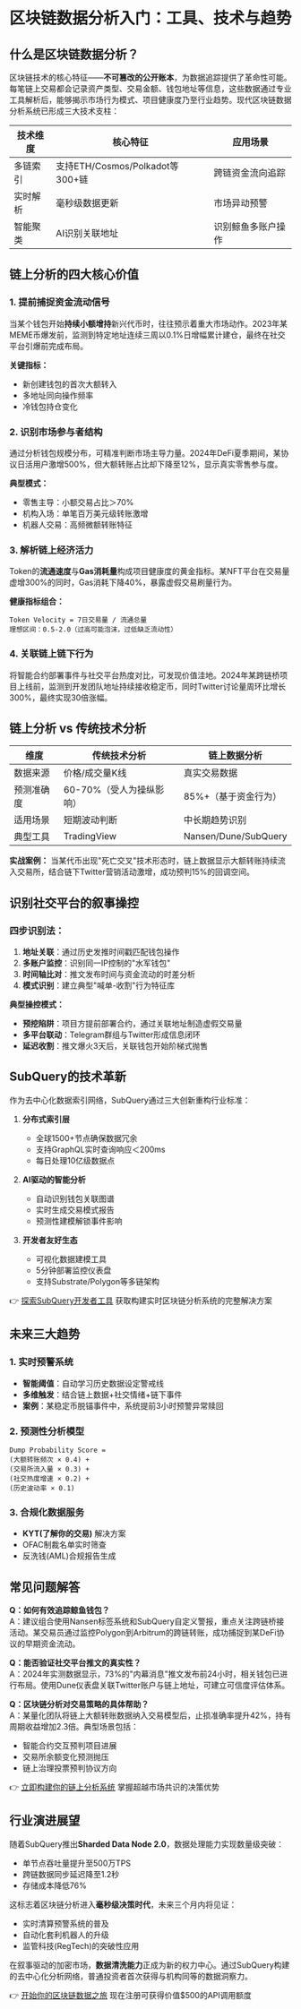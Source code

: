 # 区块链数据分析入门：工具、技术与趋势

## 什么是区块链数据分析？

区块链技术的核心特征——**不可篡改的公开账本**，为数据追踪提供了革命性可能。每笔链上交易都会记录资产类型、交易金额、钱包地址等信息，这些数据通过专业工具解析后，能够揭示市场行为模式、项目健康度乃至行业趋势。现代区块链数据分析系统已形成三大技术支柱：

| 技术维度        | 核心特征                     | 应用场景                 |
|-----------------|----------------------------|------------------------|
| 多链索引        | 支持ETH/Cosmos/Polkadot等300+链 | 跨链资金流向追踪         |
| 实时解析        | 毫秒级数据更新               | 市场异动预警             |
| 智能聚类        | AI识别关联地址               | 识别鲸鱼多账户操作       |

## 链上分析的四大核心价值

### 1. 提前捕捉资金流动信号
当某个钱包开始**持续小额增持**新兴代币时，往往预示着重大市场动作。2023年某MEME币爆发前，监测到特定地址连续三周以0.1%日增幅累计建仓，最终在社交平台引爆前完成布局。

**关键指标：**
- 新创建钱包的首次大额转入
- 多地址同向操作频率
- 冷钱包持仓变化

### 2. 识别市场参与者结构
通过分析钱包规模分布，可精准判断市场主导力量。2024年DeFi夏季期间，某协议日活用户激增500%，但大额转账占比却下降至12%，显示真实零售参与度。

**典型模式：**
- 零售主导：小额交易占比＞70%
- 机构入场：单笔百万美元级转账激增
- 机器人交易：高频微额转账特征

### 3. 解析链上经济活力
Token的**流通速度**与**Gas消耗量**构成项目健康度的黄金指标。某NFT平台在交易量虚增300%的同时，Gas消耗下降40%，暴露虚假交易刷量行为。

**健康指标组合：**
```
Token Velocity = 7日交易量 / 流通总量
理想区间：0.5-2.0（过高可能泡沫，过低缺乏流动性）
```

### 4. 关联链上链下行为
将智能合约部署事件与社交平台热度对比，可发现价值洼地。2024年某跨链桥项目上线前，监测到开发团队地址持续接收稳定币，同时Twitter讨论量周环比增长300%，最终实现30倍涨幅。

## 链上分析 vs 传统技术分析

| 维度          | 传统技术分析               | 链上数据分析               |
|--------------|--------------------------|--------------------------|
| 数据来源      | 价格/成交量K线             | 真实交易数据               |
| 预测准确度    | 60-70%（受人为操纵影响）   | 85%+（基于资金行为）       |
| 适用场景      | 短期波动判断               | 中长期趋势识别             |
| 典型工具      | TradingView                | Nansen/Dune/SubQuery       |

**实战案例：**
当某代币出现"死亡交叉"技术形态时，链上数据显示大额转账持续流入交易所，结合链下Twitter营销活动激增，成功预判15%的回调空间。

## 识别社交平台的叙事操控

### 四步识别法：
1. **地址关联**：通过历史发推时间戳匹配钱包操作
2. **多账户监控**：识别同一IP控制的"水军钱包"
3. **时间轴比对**：推文发布时间与资金流动的时差分析
4. **模式识别**：建立典型"喊单-收割"行为特征库

**典型操控模式：**
- **预挖陷阱**：项目方提前部署合约，通过关联地址制造虚假交易量
- **多平台联动**：Telegram群组与Twitter形成信息闭环
- **延迟收割**：推文爆火3天后，关联钱包开始阶梯式抛售

## SubQuery的技术革新

作为去中心化数据索引网络，SubQuery通过三大创新重构行业标准：

1. **分布式索引层**
   - 全球1500+节点确保数据冗余
   - 支持GraphQL实时查询响应＜200ms
   - 每日处理10亿级数据点

2. **AI驱动的智能分析**
   - 自动识别钱包关联图谱
   - 实时生成交易模式报告
   - 预测性建模解锁事件影响

3. **开发者友好生态**
   - 可视化数据建模工具
   - 5分钟部署监控仪表盘
   - 支持Substrate/Polygon等多链架构

👉 [探索SubQuery开发者工具](https://bit.ly/okx_welcome) 获取构建实时区块链分析系统的完整解决方案

## 未来三大趋势

### 1. 实时预警系统
- **智能阈值**：自动学习历史数据设定警戒线
- **多维触发**：结合链上数据+社交情绪+链下事件
- **案例**：某稳定币脱锚事件中，系统提前3小时预警异常赎回

### 2. 预测性分析模型
```
Dump Probability Score = 
(大额转账频次 × 0.4) + 
(交易所流入量 × 0.3) + 
(社交热度增速 × 0.2) + 
(历史波动率 × 0.1)
```

### 3. 合规化数据服务
- **KYT(了解你的交易)** 解决方案
- OFAC制裁名单实时筛查
- 反洗钱(AML)合规报告生成

## 常见问题解答

**Q：如何有效追踪鲸鱼钱包？**  
A：建议组合使用Nansen标签系统和SubQuery自定义警报，重点关注跨链桥接活动。某交易员通过监控Polygon到Arbitrum的跨链转账，成功捕捉到某DeFi协议的早期资金流动。

**Q：能否验证社交平台推文的真实性？**  
A：2024年实测数据显示，73%的"内幕消息"推文发布前24小时，相关钱包已进行布局。使用Dune仪表盘关联Twitter账户与链上地址，可建立可信度评估体系。

**Q：区块链分析对交易策略的具体帮助？**  
A：某量化团队将链上大额转账数据纳入交易模型后，止损准确率提升42%，持有周期收益增加2.3倍。典型场景包括：
- 智能合约交互预判项目进展
- 交易所余额变化预测抛压
- 链上治理投票预判协议方向

👉 [立即构建你的链上分析系统](https://bit.ly/okx_welcome) 掌握超越市场共识的决策优势

## 行业演进展望

随着SubQuery推出**Sharded Data Node 2.0**，数据处理能力实现数量级突破：
- 单节点吞吐量提升至500万TPS
- 跨链数据同步延迟降至1.2秒
- 存储成本降低76%

这标志着区块链分析进入**毫秒级决策时代**，未来三个月内将见证：
- 实时清算预警系统的普及
- 自动化套利机器人的升级
- 监管科技(RegTech)的突破性应用

在叙事驱动的加密市场，**数据清洗能力**正成为新的权力中心。通过SubQuery构建的去中心化分析网络，普通投资者首次获得与机构同等的数据洞察力。

👉 [开始你的区块链数据之旅](https://bit.ly/okx_welcome) 现在注册可获得价值$500的API调用额度
